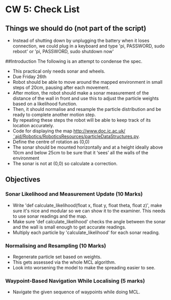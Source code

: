 # CW 5: Check List
## Things we should do (not part of the script)
* Instead of shutting down by unplugging the battery when it loses connection, we could plug in a keyboard and type 'pi, PASSWORD, sudo reboot' or 'pi, PASSWORD, sudo shutdown now'

##Introduction
The following is an attempt to condense the spec.
* This practical only needs sonar and wheels.
* Due Friday 26th
* Robot should be able to move around the mapped environment in small steps of 20cm, pausing after each movement.
* After motion, the robot should make a sonar measurement of the distance of the wall in front and use this to adjust the particle weights based on a likelihood function.
*  Then, it should normalise and resample the particle distribution and be ready to complete another motion step.
*  By repeating these steps the robot will be able to keep track of its location accurately.
* Code for displaying the map http://www.doc.ic.ac.uk/˜ajd/Robotics/RoboticsResources/particleDataStructures.py.
* Define the centre of rotation as (0,0)
* The sonar should be mounted horizontally and at a height ideally
above 10cm and below 25cm to be sure that it ‘sees’ all the walls of the environment
* The sonar is not at (0,0) so calculate a correction.

## Objectives

###  Sonar Likelihood and Measurement Update (10 Marks)
* Write 'def calculate_likelihood(float x, float y, float theta, float z)', make sure it's nice and modular so we can show it to the examiner. This needs to use sonar readings and the map.
* Make sure 'def calculate_likelihood' checks the angle between the sonar and the wall is small enough to get accurate readings.
* Multiply each particle by 'calculate_likelihood' for each sonar reading.

### Normalising and Resampling (10 Marks)
* Regenerate particle set based on weights.
* This gets assessed via the whole MCL algorithm.
* Look into worsening the model to make the spreading easier to see.

### Waypoint-Based Navigation While Localising (5 marks)
* Navigate the given sequence of waypoints while doing MCL.
